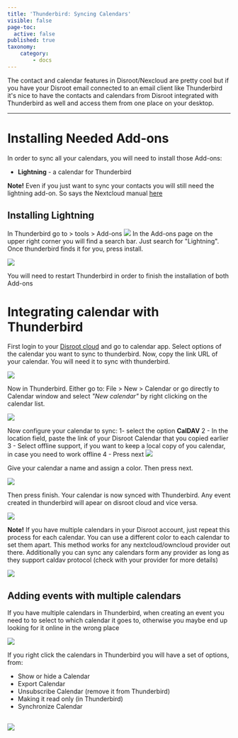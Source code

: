 ```yaml
---
title: 'Thunderbird: Syncing Calendars'
visible: false
page-toc:
  active: false
published: true
taxonomy:
    category:
        - docs
---
```


The contact and calendar features in Disroot/Nexcloud are pretty cool but if you have your Disroot email connected to an email client like Thunderbird it's nice to have the contacts and calendars from Disroot integrated with Thunderbird as well and access them from one place on your desktop.

---------


# Installing Needed Add-ons

In order to sync all your calendars, you will need to install those Add-ons:

* **Lightning** - a calendar for Thunderbird

**Note!** Even if you just want to sync your contacts you will still need the lightning add-on. So says the Nextcloud manual [here](https://docs.nextcloud.com/server/9.0/user_manual/pim/sync_thunderbird.html)

## Installing Lightning

In Thunderbird go to > tools > Add-ons
![](en/thunderbird_1.png)
In the Add-ons page on the upper right corner you will find a search bar. Just search for "Lightning". Once thunderbird finds it for you, press install.

![](en/thunderbird_2.png)

You will need to restart Thunderbird in order to finish the installation of both Add-ons

# Integrating calendar with Thunderbird

First login to your [Disroot cloud](https://cloud.disroot.org) and go to calendar app. Select options of the calendar you want to sync to thunderbird.
Now, copy the link URL of your calendar. You will need it to sync with thunderbird.

 ![](en/thunderbird_6.png)

Now in Thunderbird. Either go to: File > New > Calendar or go directly to Calendar window and select *"New calendar"* by right clicking on the calendar list.

![](en/thunderbird_7.png)

Now configure your calendar to sync:
1- select the option **CalDAV**
2 - In the location field, paste the link of your Disroot Calendar that you copied earlier
3 - Select offline support, if you want to keep a local copy of you calendar, in case you need to work offline
4 - Press next
![](en/thunderbird_8.png)

Give your calendar a name and assign a color.
Then press next.

![](en/thunderbird_9.png)

Then press finish.
Your calendar is now synced with Thunderbird. Any event created in thunderbird will apear on disroot cloud and vice versa.

![](en/thunderbird_10.png)

**Note!**
If you have multiple calendars in your Disroot account, just repeat this process for each calendar. You can use a different color to each calendar to set them apart. This method works for any nextcloud/owncloud provider out there.
Additionally you can sync any calendars form any provider as long as they support caldav protocol (check with your provider for more details)

![](en/thunderbird_11.png)

## Adding events with multiple calendars
If you have multiple calendars in Thunderbird, when creating an event you need to to select to which calendar it goes to, otherwise you maybe end up looking for it online in the wrong place

![](en/thunderbird_12.png)

If you right click the calendars in Thunderbird you will have a set of options, from:

* Show or hide a Calendar
* Export Calendar
* Unsubscribe Calendar (remove it from Thunderbird)
* Making it read only (in Thunderbird)
* Synchronize Calendar  

![](en/thunderbird_13.png)
---

